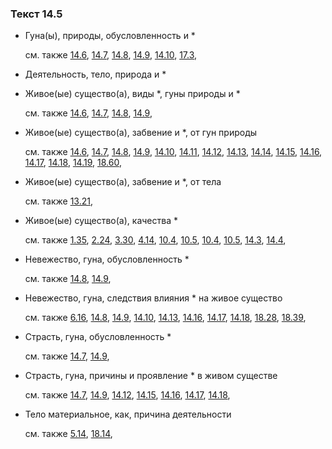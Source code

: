 ### Текст 14.5
	
- Гуна(ы), природы, обусловленность и \*

	см. также  [14.6](../14/1406.md),  [14.7](../14/1407.md),  [14.8](../14/1408.md),  [14.9](../14/1409.md),  [14.10](../14/1410.md),  [17.3](../17/1703.md), 
	
- Деятельность, тело, природа и \*

	
- Живое(ые) существо(а), виды \*, гуны природы и \*

	см. также  [14.6](../14/1406.md),  [14.7](../14/1407.md),  [14.8](../14/1408.md),  [14.9](../14/1409.md), 
	
- Живое(ые) существо(а), забвение и \*, от гун природы

	см. также  [14.6](../14/1406.md),  [14.7](../14/1407.md),  [14.8](../14/1408.md),  [14.9](../14/1409.md),  [14.10](../14/1410.md),  [14.11](../14/1411.md),  [14.12](../14/1412.md),  [14.13](../14/1413.md),  [14.14](../14/1414.md),  [14.15](../14/1415.md),  [14.16](../14/1416.md),  [14.17](../14/1417.md),  [14.18](../14/1418.md),  [14.19](../14/1419.md),  [18.60](../18/1860.md), 
	
- Живое(ые) существо(а), забвение и \*, от тела

	см. также  [13.21](../13/1321.md), 
	
- Живое(ые) существо(а), качества \*

	см. также  [1.35](../01/0135.md),  [2.24](../02/0224.md),  [3.30](../03/0330.md),  [4.14](../04/0414.md),  [10.4](../10/1004.md),  [10.5](../10/1005.md),  [10.4](../10/1004.md),  [10.5](../10/1005.md),  [14.3](../14/1403.md),  [14.4](../14/1404.md), 
	
- Невежество, гуна, обусловленность \*

	см. также  [14.8](../14/1408.md),  [14.9](../14/1409.md), 
	
- Невежество, гуна, следствия влияния \* на живое существо

	см. также  [6.16](../06/0616.md),  [14.8](../14/1408.md),  [14.9](../14/1409.md),  [14.10](../14/1410.md),  [14.13](../14/1413.md),  [14.16](../14/1416.md),  [14.17](../14/1417.md),  [14.18](../14/1418.md),  [18.28](../18/1828.md),  [18.39](../18/1839.md), 
	
- Страсть, гуна, обусловленность \*

	см. также  [14.7](../14/1407.md),  [14.9](../14/1409.md), 
	
- Страсть, гуна, причины и проявление \* в живом существе

	см. также  [14.7](../14/1407.md),  [14.9](../14/1409.md),  [14.12](../14/1412.md),  [14.15](../14/1415.md),  [14.16](../14/1416.md),  [14.17](../14/1417.md),  [14.18](../14/1418.md), 
	
- Тело материальное, как, причина деятельности

	см. также  [5.14](../05/0514.md),  [18.14](../18/1814.md), 
